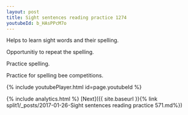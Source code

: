 ```yaml
---
layout: post
title: Sight sentences reading practice 1274
youtubeId: b_HAsPPcM7o
---
```

 
 
Helps to learn sight words and their spelling.

Opportunitiy to repeat the spelling. 

Practice spelling. 
 
Practice for spelling bee competitions. 
 
{% include youtubePlayer.html id=page.youtubeId %}
 
 
{% include analytics.html %} 
[Next]({{ site.baseurl }}{% link  split1/_posts/2017-01-26-Sight sentences reading practice 571.md%})
 
